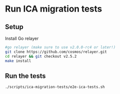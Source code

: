 # Run ICA migration tests

## Setup

Install Go relayer

```bash
#go relayer (make sure to use v2.0.0-rc4 or later!)
git clone https://github.com/cosmos/relayer.git
cd relayer && git checkout v2.5.2
make install
```

## Run the tests

```bash
./scripts/ica-migration-tests/e2e-ica-tests.sh
```